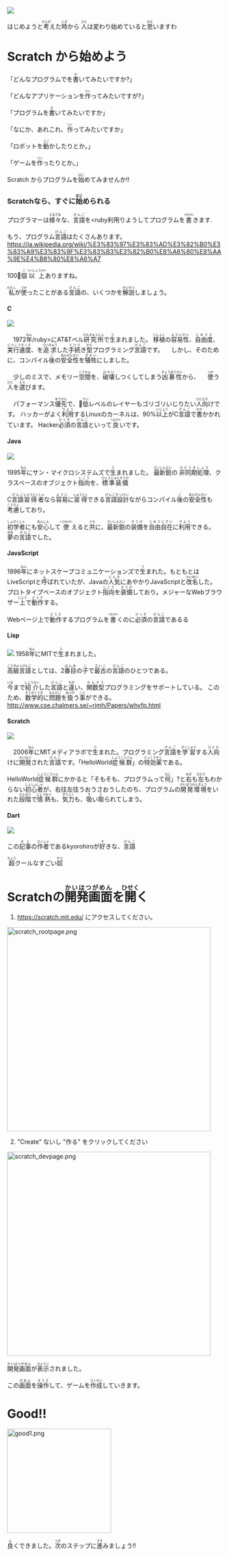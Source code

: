 ![](wizerd.png)


はじめようと<ruby>考<rt>かんが</rt></ruby>えた<ruby>時<rt>とき</rt></ruby>から <ruby>人<rt>ひと</rt></ruby>は<ruby>変</ruby>わり<ruby>始</ruby>めていると<ruby>思<rt>おも</rt></ruby>いますわ

# Scratch から<ruby>始</ruby>めよう
「どんなプログラムでを<ruby>書<rt>か</rt></ruby>いてみたいですか?」

「どんなアプリケーションを<ruby>作<rt>つく</rt></ruby>ってみたいですが?」

「プログラムを<ruby>書<rt>か</rt></ruby>いてみたいですか」

「なにか、あれこれ、<ruby>作<rt>つく</rt></ruby>ってみたいですか」

「ロボットを<ruby>動<rt>うご</rt></ruby>かしたりとか。」

「ゲームを<ruby>作<rt>つく</rt></ruby>ったりとか。」


 Scratch からプログラムを<ruby>始<rt>はじ</rt></ruby>めてみませんか!!


### Scratchなら、すぐに<ruby>始<rt>はじ</rt></ruby>められる
プログラマーは<ruby>様々<rt>さまざま</rt></ruby>な、<ruby>言語<rt>げんご</rt></ruby>を<ruby利用<rt>りよう</rt></ruby>してプログラムを<ruby>書<rt><か/rt></ruby>きます.

もう、プログラム<ruby>言語<rt>げんご</rt></ruby>はたくさんあります。
https://ja.wikipedia.org/wiki/%E3%83%97%E3%83%AD%E3%82%B0%E3%83%A9%E3%83%9F%E3%83%B3%E3%82%B0%E8%A8%80%E8%AA%9E%E4%B8%80%E8%A6%A7

100<ruby>個<rt>こ</rt></ruby><ruby>以上<rt><いじょう/rt></ruby>ありますね。


<ruby>私<rt>わたし</rt></ruby>が<ruby>使<rt>つか</rt></ruby>ったことがある<ruby>言語<rt>げんご</rt></ruby>の、いくつかを<ruby>解説<rt>かいせつ</rt></ruby>しましょう。

#### C
![](c.png)

　1972<ruby>年<rt>ねん</rt>/ruby>にAT&Tベル<ruby>研究所<rt>けんきゅぅじょ</rt></ruby>で<ruby>生<rt>う</rt></ruby>まれました。
  <ruby>移植<rt>いしょく</rt></ruby>の<ruby>容易性<rt>よういせい</rt></ruby>、<ruby>自由度<rt>じゆうど</rt></ruby>、<ruby>実行速度<rt>じつこうそくど</rt></ruby>、を<ruby>追求<rt>ついきゅう</rt></ruby>した<ruby>手続<rt>てつづ</rt></ruby>き<ruby>型<rt>かた</rt></ruby>プログラミング<ruby>言語<rt>げんご</rt></ruby>です。
　しかし、そのために、コンパイル<ruby>後<rt>ご</rt></ruby>の<ruby>安全性<rt>あんぜんせい</rt></ruby>を<ruby>犠牲<rt>ぎせい</rt></ruby>にしました。

　少しのミスで、メモリー<ruby>空間<rt>くうかん</rt></ruby>を、<ruby>破壊<rt>はかい</rt></ruby>しつくしてしまう<ruby>凶暴性<rt>きょうぼうせい</rt></ruby>から、
　<ruby>使<rt>つか</rt></ruby>う<ruby>人<rt>ひと</rt></ruby>を<ruby>選<rt>えら</rt></ruby>びます。

　パフォーマンス<ruby>優先<rt>ゆうせん</rt></ruby>で、<ruby>低<rt>てい</rt></ruby>レベルのレイヤーもゴリゴリいじりたい<ruby>人向<rt>ひとむけ</rt></ruby>けです。
  ハッカーがよく<ruby>利用<rt>りよう</rt></ruby>するLinuxのカーネルは、90%<ruby>以上<rt>いじょう</rt></ruby>がC<ruby>言語<rt>げんご</rt></ruby>で<ruby>書<rt>かか</rt></ruby>かかれています。
  Hacker<ruby>必須<rt>ひっす</rt></ruby>の<ruby>言語<rt>げんご</rt></ruby>といって<ruby>良<rt><よ/rt></ruby>いです。

#### Java
![](java.png)

 1995<ruby>年<rt>ねん</rt></ruby>にサン・マイクロシステムズで<ruby>生<rt>う</rt></ruby>まれました。
 <ruby>最新鋭<rt>さいしんえい</rt></ruby>の <ruby>非同期処理<rt>ひどうきしょり</rt></ruby>、クラスベースのオブジェクト<ruby>指向<rt>しこう</rt></ruby>を、<ruby>標準装備<rt>ひょうじゅんそうび</rt></ruby>

 C<ruby>言語<rt>げんご</rt></ruby><ruby>習得者<rt>しゃうとくしゃ</rt></ruby>なら<ruby>容易<rt>ようい</rt></ruby>に<ruby>習得<rt>しゅうとく</rt></ruby>できる<ruby>言語設計<rt>げんごせっけい</rt></ruby>ながらコンパイル<ruby>後<rt>ご</rt></ruby>の<ruby>安全性<rt>あんぜんせい</rt></ruby>も<ruby>考慮<rt>こうりょ</rt></ruby>しており。

 <ruby>初学者<rt>しょがくしゃ</rt></ruby>にも<ruby>安心<rt>あんしん</rt></ruby>して<ruby>使<rt><つか/rt></ruby>えると<ruby>共<rt>とも</rt></ruby>に、<ruby>最新鋭<rt>さいしんえい</rt></ruby>の<ruby>装備<rt>そうび</rt></ruby>を<ruby>自由自在<rt>じゆうじざい</rt></ruby>に<ruby>利用<rt>りよう</rt></ruby>できる。
　<ruby>夢<rt>ゆめ</rt></ruby>の<ruby>言語<rt>げんご</rt></ruby>でした。

#### JavaScript

 1996<ruby>年<rt>ねん</rt></ruby>にネットスケープコミュニケーションズで<ruby>生<rt>う</rt></ruby>まれた。もともとはLiveScriptと<ruby>呼<rt>よ</rt></ruby>ばれていたが、Javaの<ruby>人気<rt>にんき</rt></ruby>にあやかりJavaScriptと<ruby>改名<rt>かいめい</rt></ruby>した。
 プロトタイプベースのオブジェクト<ruby>指向<rt>しこう</rt></ruby>を<ruby>装備<rt>そうび</rt></ruby>しており。メジャーなWebブラウザー<ruby>上<rt>じょう</rt></ruby>で<ruby>動作<rt>どうさ</rt></ruby>する。

 Webページ<ruby>上</ruby>で<ruby>動作<rt>どうさ</rt></ruby>するプログラムを<ruby>書<rt><か/rt></ruby>くのに<ruby>必須<rt>ひっす</rt></ruby>の<ruby>言語<rt>げんご</rt></ruby>であるる

#### Lisp
![](lisp.png)
 1958<ruby>年<rt>ねん</rt></ruby>にMITで<ruby>生<rt>う</rt></ruby>まれました。

 <ruby>高級言語<rt>こうきゅぅげんご</rt></ruby>としては、2<ruby>番目<rt>ばんめ</rt></ruby>の<ruby>子<rt>こ</rt></ruby>で<ruby>最古<rt>さいこ</rt></ruby>の<ruby>言語<rt>げんご</rt></ruby>のひとつである。

 <ruby>今<rt>いま</rt></ruby>まで<ruby>紹介<rt>しょうかい</rt></ruby>した<ruby>言語<rt>げんご</rt></ruby>と<ruby>違<rt>ちが</rt></ruby>い、<ruby>関数型<rt>かんすう</rt></ruby>プログラミングをサポートしている。
 このため、<ruby>数学的<rt>すうがくてき</rt></ruby>に<ruby>問題<rt>もんだい</rt></ruby>を<ruby>扱<rt>あつか</rt></ruby>う<ruby>事<rt>こと</rt></ruby>ができる。
 http://www.cse.chalmers.se/~rjmh/Papers/whyfp.html


#### Scratch
![](scratch.png)

　2006<ruby>年<rt>ねん</rt></ruby>にMITメディアラボで<ruby>生<rt>う</rt></ruby>まれた。プログラミング<ruby>言語<rt>げんご</rt></ruby>を<ruby>学習<rt>がくしゅう</rt></ruby>する<ruby>人向<rt>ひとむ</rt></ruby>けに<ruby>開発<rt>かいはつ</rt></ruby>された<ruby>言語<rt>げんご</rt></ruby>です。「HelloWorld<ruby>症候群<rt>しょうこうぐん</rt></ruby>」の<ruby>特効薬<rt>とっこうやく</rt></ruby>である。


HelloWorld<ruby>症候群<rt>しょうこうぐん</rt></ruby>にかかると「そもそも、プログラムって<ruby>何<rt>なに</rt></ruby>」?と<ruby>右<rt>みぎ</rt></ruby>も<ruby>左<rt>ひだり</rt></ruby>もわからない<ruby>初心者<rt>しょしんしゃ</rt></ruby>が、<ruby>右往左往<rt></rt>うおうさおう</ruby>したのち、プログラムの<ruby>開発環境<rt>かいはつかんきょう</rt></ruby>をいれた<ruby>段階<rt>だんかい</rt></ruby>で<ruby>情熱<rt>じょうねつ</rt></ruby>も、<ruby>気力<rt>きりょく</rt></ruby>も、<ruby>吸<rt>す</rt></ruby>い<ruby>取<rt>と</rt></ruby>られてしまう。


#### Dart
![](dart.png)

この<ruby>記事<rt>きじ</rt></ruby>の<ruby>作者<rt>さくしゃ</rt></ruby>であるkyorohiroが<ruby>好<rt>す</rt></ruby>きな、<ruby>言語<rt>げんご</rt></ruby>


<ruby>超<rt>ちょう</rt></ruby>クールなすごい<ruby>奴<rt>やつ</rt></ruby>


# Scratchの<ruby>開発画面<rt>かいはつがめん</rt></ruby>を<ruby>開<rt>ひせく</rt></ruby>く

1. https://scratch.mit.edu/ にアクセスしてください。
<img width="476" alt="scratch_rootpage.png" src="scratch_rootpage.png">


2. "Create" ないし "<ruby>作</ruby>る" をクリックしてください
<img width="476" alt="scratch_devpage.png" src="scratch_devpage.png">

<ruby>開発画面<rt>かいはつがめん</rt></ruby>が<ruby>表示<rt>ひょうじ</rt></ruby>されました。

この<ruby>画面<rt>がめん</rt></ruby>を<ruby>操作<rt>そうさ</rt></ruby>して、ゲームを<ruby>作成<rt>さくせい</rt></ruby>していきます。


# Good!!
<img width="243" alt="good1.png" src="good.png">


<ruby>良<rt>よ</rt></ruby>くできました。<ruby>次<rt>つぎ</rt></ruby>のステップに<ruby>進<rt>すす</rt></ruby>みましょう!!
